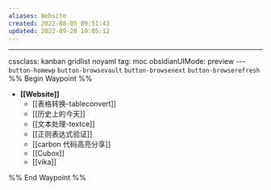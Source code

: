 ```yaml
---
aliases: Website
created: 2022-08-05 09:51:43
updated: 2022-09-20 10:05:12
---
```

---
cssclass: kanban gridlist noyaml
tag: moc
obsidianUIMode: preview
--- `button-homewp` `button-browsevault` `button-browsenext` `button-browserefresh` 
%% Begin Waypoint %%
- **[[Website]]**
	- [[表格转换-tableconvert]]
	- [[历史上的今天]]
	- [[文本处理-textce]]
	- [[正则表达式验证]]
	- [[carbon 代码高亮分享]]
	- [[Cubox]]
	- [[vika]]

%% End Waypoint %%